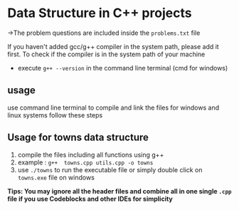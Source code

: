 # Data Structure in C++ projects

->The problem questions are included inside the ```problems.txt``` file

If you haven't added gcc/g++ compiler in the system path, please add it first. To check if the compiler is in the system path of your machine 
- execute ```g++ --version``` in the command line terminal (cmd for windows)


## usage
use command line terminal to compile and link the files
for windows and linux systems follow these steps


## Usage for towns data structure
1. compile the files including all functions using g++
2. example : ```g++  towns.cpp utils.cpp -o towns ```
3. use   ``` ./towns ``` to run the executable file  or simply double click on ```towns.exe``` file on windows

<b>Tips: You may ignore all the header files and combine all in one single ```.cpp``` file if you use Codeblocks and other IDEs for simplicity </b>